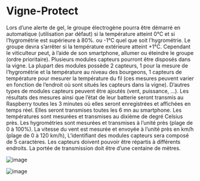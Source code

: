 
# Vigne-Protect

Lors d’une alerte de gel, le groupe électrogène pourra être démarré en automatique (utilisation par défaut) si la température atteint 0°C et si l’hygrométrie est supérieure à 80%. ou -1°C quel que soit l’hygrométrie. Le groupe devra s’arrêter si la température extérieure atteint +1°C. Cependant le viticulteur peut, à l’aide de son smartphone, allumer ou éteindre le groupe (ordre prioritaire).
Plusieurs modules capteurs pourront être disposés dans la vigne. La plupart des modules possède 2 capteurs, 1 pour la mesure de l’hygrométrie et la température au niveau des bourgeons, 1 capteurs de température pour mesurer la température du fil (ces mesures peuvent varier en fonction de l’endroit où sont situés les capteurs dans la vigne). D’autres types de modules capteurs peuvent être ajoutés (vent, puissance, …). Les résultats des mesures ainsi que l’état de leur batterie seront transmis au Raspberry toutes les 3 minutes où elles seront enregistrées et affichées en temps réel. Elles seront transmises toutes les 6 mn au smartphone.
Les températures sont mesurées et transmises au dixième de degré Celsius près.
Les hygrométries sont mesurées et transmises à l’unité près (plage de 0 à 100%).
La vitesse du vent est mesurée et envoyée à l’unité près en km/h (plage de 0 à 120 km/h),
L’identifiant des modules capteurs sera composé de 5 caractères. 
Les capteurs doivent pouvoir être répartis à différents endroits. La portée de transmission doit être d’une centaine de mètres. 

![image](https://user-images.githubusercontent.com/66444146/213673052-19637dc9-69de-454e-b5dc-4fa1d5e63289.png)

![image](https://user-images.githubusercontent.com/66444146/213673610-b0bea812-7e19-4410-9157-2def7fadba72.png)
